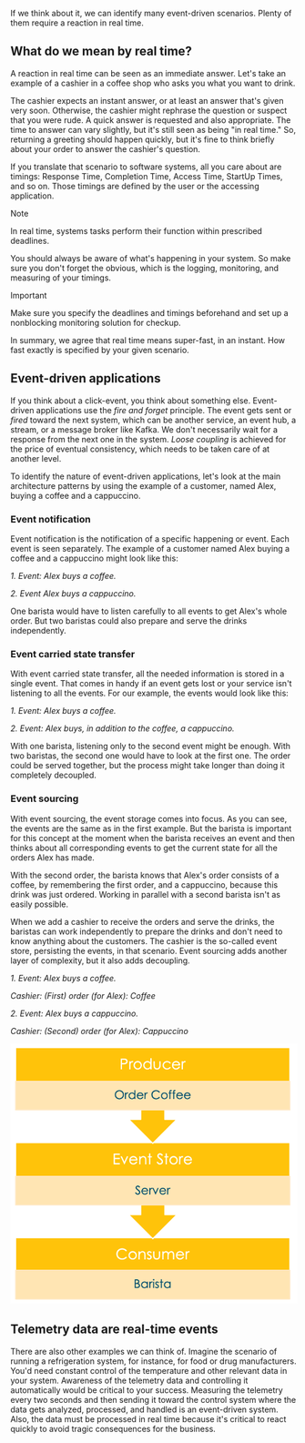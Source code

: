 If we think about it, we can identify many event-driven scenarios. Plenty of them require a reaction in real time.

## What do we mean by real time?

A reaction in real time can be seen as an immediate answer. Let's take an example of a cashier in a coffee shop who asks you what you want to drink.

The cashier expects an instant answer, or at least an answer that's given very soon. Otherwise, the cashier might rephrase the question or suspect that you were rude. A quick answer is requested and also appropriate. The time to answer can vary slightly, but it's still seen as being "in real time." So, returning a greeting should happen quickly, but it's fine to think briefly about your order to answer the cashier's question.

If you translate that scenario to software systems, all you care about are timings: Response Time, Completion Time, Access Time, StartUp Times, and so on. Those timings are defined by the user or the accessing application.

> [!NOTE]
> In real time, systems tasks perform their function within prescribed deadlines.

You should always be aware of what's happening in your system. So make sure you don't forget the obvious, which is the logging, monitoring, and measuring of your timings.

> [!IMPORTANT]
> Make sure you specify the deadlines and timings beforehand and set up a nonblocking monitoring solution for checkup.

In summary, we agree that real time means super-fast, in an instant. How fast exactly is specified by your given scenario.

## Event-driven applications

If you think about a click-event, you think about something else. Event-driven applications use the _fire and forget_ principle. The event gets sent or _fired_ toward the next system, which can be another service, an event hub, a stream, or a message broker like Kafka. We don't necessarily wait for a response from the next one in the system. _Loose coupling_ is achieved for the price of eventual consistency, which needs to be taken care of at another level.

To identify the nature of event-driven applications, let's look at the main architecture patterns by using the example of a customer, named Alex, buying a coffee and a cappuccino.

### Event notification

Event notification is the notification of a specific happening or event. Each event is seen separately. The example of a customer named Alex buying a coffee and a cappuccino might look like this:

_1. Event: Alex buys a coffee._

_2. Event Alex buys a cappuccino._

One barista would have to listen carefully to all events to get Alex's whole order. But two baristas could also prepare and serve the drinks independently.

### Event carried state transfer

With event carried state transfer, all the needed information is stored in a single event. That comes in handy if an event gets lost or your service isn't listening to all the events. For our example, the events would look like this:

_1. Event: Alex buys a coffee._

_2. Event: Alex buys, in addition to the coffee, a cappuccino._

With one barista, listening only to the second event might be enough. With two baristas, the second one would have to look at the first one. The order could be served together, but the process might take longer than doing it completely decoupled.

### Event sourcing

With event sourcing, the event storage comes into focus. As you can see, the events are the same as in the first example. But the barista is important for this concept at the moment when the barista receives an event and then thinks about all corresponding events to get the current state for all the orders Alex has made.

With the second order, the barista knows that Alex's order consists of a coffee, by remembering the first order, and a cappuccino, because this drink was just ordered. Working in parallel with a second barista isn't as easily possible.

When we add a cashier to receive the orders and serve the drinks, the baristas can work independently to prepare the drinks and don't need to know anything about the customers. The cashier is the so-called event store, persisting the events, in that scenario. Event sourcing adds another layer of complexity, but it also adds decoupling.

_1. Event: Alex buys a coffee._

_Cashier: (First) order (for Alex): Coffee_

_2. Event: Alex buys a cappuccino._

_Cashier: (Second) order (for Alex): Cappuccino_

![Visualization that shows event sourcing for buying a coffee.](../media/2-event-sourcing.png)

## Telemetry data are real-time events

There are also other examples we can think of. Imagine the scenario of running a refrigeration system, for instance, for food or drug manufacturers. You'd need constant control of the temperature and other relevant data in your system. Awareness of the telemetry data and controlling it automatically would be critical to your success. Measuring the telemetry every two seconds and then sending it toward the control system where the data gets analyzed, processed, and handled is an event-driven system. Also, the data must be processed in real time because it's critical to react quickly to avoid tragic consequences for the business.
